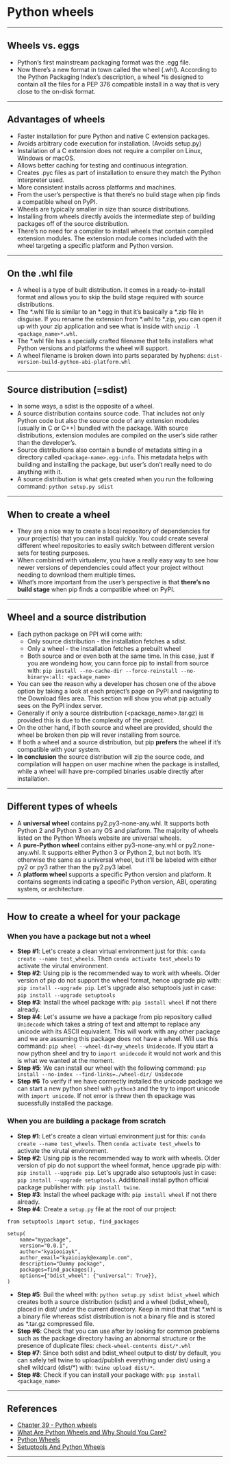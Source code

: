 # Python wheels
***

## Wheels vs. eggs
- Python’s first mainstream packaging format was the .egg file.
- Now there’s a new format in town called the wheel (.whl). According to the Python Packaging Index’s description, a wheel *is designed to contain all the files for a PEP 376 compatible install in a way that is very close to the on-disk format. 
***

## Advantages of wheels
- Faster installation for pure Python and native C extension packages.
- Avoids arbitrary code execution for installation. (Avoids setup.py)
- Installation of a C extension does not require a compiler on Linux, Windows or macOS.
- Allows better caching for testing and continuous integration.
- Creates .pyc files as part of installation to ensure they match the Python interpreter used.
- More consistent installs across platforms and machines.
- From the user’s perspective is that there’s no build stage when pip finds a compatible wheel on PyPI.
- Wheels are typically smaller in size than source distributions.
- Installing from wheels directly avoids the intermediate step of building packages off of the source distribution.
- There’s no need for a compiler to install wheels that contain compiled extension modules. The extension module comes included with the wheel targeting a specific platform and Python version.
***

## On the .whl file
- A wheel is a type of built distribution. It comes in a ready-to-install format and allows you to skip the build stage required with source distributions.
- The *.whl file is similar to an *.egg in that it’s basically a *.zip file in disguise. If you rename the extension from *.whl to *.zip, you can open it up with your zip application and see what is inside with `unzip -l <package_name>*.whl`.
- The *.whl file has a specially crafted filename that tells installers what Python versions and platforms the wheel will support.
- A wheel filename is broken down into parts separated by hyphens: `dist-version-build-python-abi-platform.whl`

***

## Source distribution  (=sdist)
- In some ways, a sdist is the opposite of a wheel.
- A source distribution contains source code. That includes not only Python code but also the source code of any extension modules (usually in C or C++) bundled with the package. With source distributions, extension modules are compiled on the user’s side rather than the developer’s.
- Source distributions also contain a bundle of metadata sitting in a directory called `<package-name>.egg-info`. This metadata helps with building and installing the package, but user’s don’t really need to do anything with it.
- A source distribution is what gets created when you run the following command: `python setup.py sdist`
*** 

## When to create a wheel
- They are a nice way to create a local repository of dependencies for your project(s) that you can install quickly. You could create several different wheel repositories to easily switch between different version sets for testing purposes. 
- When combined with virtualenv, you have a really easy way to see how newer versions of dependencies could affect your project without needing to download them multiple times.
- What’s more important from the user’s perspective is that **there’s no build stage** when pip finds a compatible wheel on PyPI.
***

## Wheel and a source distribution
- Each python package on PPI will come with:
    - Only source distribution - the installation fetches a sdist. 
    - Only a wheel - the installation fetches a prebuilt wheel
    - Both source and or even both at the same time. In this case, just if you are wondeing how, you cann force pip to install from source with: `pip install --no-cache-dir --force-reinstall --no-binary=:all: <package_name>`
- You can see the reason why a developer has chosen one of the above option by taking a look at each project’s page on PyPI and navigating to the Download files area. This section will show you what pip actually sees on the PyPI index server.
- Generally if only a source distribution (<package_name>.tar.gz) is provided this is due to the complexity of the project.
- On the other hand, if both source and wheel are provided, should the wheel be broken then pip will rever installing from source.
- If both a wheel and a source distribution, but pip **prefers** the wheel if it’s compatible with your system.
- **In conclusion** the source distribution will zip the source code, and compilation will happen on user machine when the package is installed, while a wheel will have pre-compiled binaries usable directly after installation.
***

## Different types of wheels
- A **universal wheel** contains py2.py3-none-any.whl. It supports both Python 2 and Python 3 on any OS and platform. The majority of wheels listed on the Python Wheels website are universal wheels.
- A **pure-Python wheel** contains either py3-none-any.whl or py2.none-any.whl. It supports either Python 3 or Python 2, but not both. It’s otherwise the same as a universal wheel, but it’ll be labeled with either py2 or py3 rather than the py2.py3 label.
- A **platform wheel** supports a specific Python version and platform. It contains segments indicating a specific Python version, ABI, operating system, or architecture.
***

## How to create a wheel for your package

### When you have a package but not a wheel
- **Step #1**: Let's create a clean virtual environment just for this: `conda create --name test_wheels`. Then `conda activate test_wheels` to activate the virutal environment.
- **Step #2**: Using pip is the recommended way to work with wheels. Older version of pip do not support the wheel format, hence upgrade pip with: `pip install --upgrade pip`. Let's upgrade also setuptools just in case: `pip install --upgrade setuptools`
- **Step #3**: Install the wheel package with: `pip install wheel` if not there already.
- **Step #4**: Let's assume we have a package from pip repository called `Unidecode` which takes a string of text and attempt to replace any unicode with its ASCII equivalent. This will work with any other package and we are assuming this package does not have a wheel. Will use this command: `pip wheel --wheel-dir=my_wheels Unidecode`. If you start a now python sheel and try to `import unidecode` it would not work and this is what we wanted at the moment.
- **Step #5**: We can install our wheel with the following command: `pip install --no-index --find-links=./wheel-dir/ Unidecode`
- **Step #6** To verify if we have corrrectly installed the unicode package we can start a new python sheel with `python3` and the  try to import unicode with `import unicode`. If not error is threw then th epackage was sucessfully installed the package.

### When you are building a package from scratch
- **Step #1**: Let's create a clean virtual environment just for this: `conda create --name test_wheels`. Then `conda activate test_wheels` to activate the virutal environment.
- **Step #2**: Using pip is the recommended way to work with wheels. Older version of pip do not support the wheel format, hence upgrade pip with: `pip install --upgrade pip`. Let's upgrade also setuptools just in case: `pip install --upgrade setuptools`. Additionall install python official package publisher with: `pip install twine`.
- **Step #3**: Install the wheel package with: `pip install wheel` if not there already.
- **Step #4**: Create a `setup.py` file at the root of our project:
```
from setuptools import setup, find_packages

setup(
    name="mypackage",
    version="0.0.1",
    author="kyaiooiayk",
    author_email="kyaioiayk@example.com",
    description="Dummy package",
    packages=find_packages(),
    options={"bdist_wheel": {"universal": True}},
)
```
- **Step #5**: Buil the wheel with: `python setup.py sdist bdist_wheel` which creates both a source distribution (sdist) and a wheel (bdist_wheel), placed in dist/ under the current directory. Keep in mind that that *.whl is a binary file whereas sdist distribution is not a binary file and is stored as *.tar.gz compressed file.
- **Step #6**: Check that you can use after by looking for common problems such as the package directory having an abnormal structure or the presence of duplicate files: `check-wheel-contents dist/*.whl`
- **Step #7**: Since both sdist and bdist_wheel output to dist/ by default, you can safely tell twine to upload/publish everything under dist/ using a shell wildcard (dist/*) with: `twine upload dist/*`.
- **Step #8**: Check if you can install your package with: `pip install <package_name>`
***

## References
- [Chapter 39 - Python wheels](https://python101.pythonlibrary.org/chapter39_wheels.html)
- [What Are Python Wheels and Why Should You Care?](https://realpython.com/python-wheels/)
- [Python Wheels](https://pythonwheels.com/)
- [Setuptools And Python Wheels](https://kimsereylam.com/python/2021/02/26/setuptools-and-python-wheels.html)
***